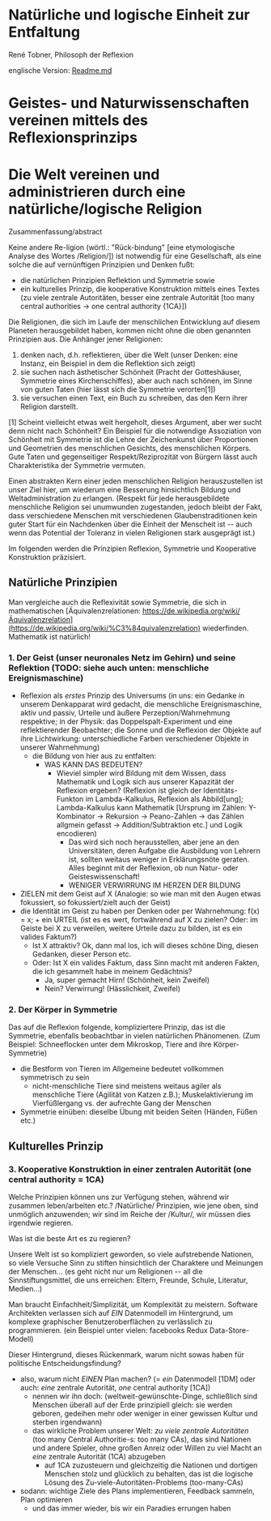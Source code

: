 Natürliche und logische Einheit zur Entfaltung
==============================================

René Tobner, Philosoph der Reflexion

englische Version: [Readme.md](Readme.md)

# Geistes- und Naturwissenschaften vereinen mittels des Reflexionsprinzips
# Die Welt vereinen und administrieren durch eine natürliche/logische Religion

Zusammenfassung/abstract

Keine andere Re-ligion (wörtl.: "Rück-bindung" [eine etymologische Analyse des Wortes /Religion/]) ist notwendig für eine Gesellschaft, als eine solche die auf vernünftigen Prinzipien und Denken fußt:
- die natürlichen Prinzipien Reflektion und Symmetrie sowie
- ein kulturelles Prinzip, die kooperative Konstruktion mittels eines Textes (zu viele zentrale Autoritäten, besser eine zentrale Autorität [too many central authorities -> one central authority {1CA}])

Die Religionen, die sich im Laufe der menschlichen Entwicklung auf diesem Planeten herausgebildet haben, kommen nicht ohne die oben genannten Prinzipien aus. Die Anhänger jener Religionen:
1. denken nach, d.h. reflektieren, über die Welt (unser Denken: eine Instanz, ein Beispiel in dem die Reflektion sich zeigt)
2. sie suchen nach ästhetischer Schönheit (Pracht der Gotteshäuser, Symmetrie eines Kirchenschiffes), aber auch nach schönen, im Sinne von guten Taten (hier lässt sich die Symmetrie verorten[1])
3. sie versuchen einen Text, ein Buch zu schreiben, das den Kern ihrer Religion darstellt.

[1] Scheint vielleicht etwas weit hergeholt, dieses Argument, aber wer sucht denn nicht nach Schönheit? Ein Beispiel für die notwendige Assoziation von Schönheit mit Symmetrie ist die Lehre der Zeichenkunst über Proportionen und Geometrien des menschlichen Gesichts, des menschlichen Körpers. Gute Taten und gegenseitiger Respekt/Reziprozität von Bürgern lässt auch Charakteristika der Symmetrie vermuten.

Einen abstrakten Kern einer jeden menschlichen Religion herauszustellen ist unser Ziel hier, um wiederum eine Besserung hinsichtlich Bildung und Weltadministration zu erlangen. (Respekt für jede herausgebildete menschliche Religion sei unumwunden zugestanden, jedoch bleibt der Fakt, dass verschiedene Menschen mit verschiedenen Glaubenstraditionen kein guter Start für ein Nachdenken über die Einheit der Menscheit ist -- auch wenn das Potential der Toleranz in vielen Religionen stark ausgeprägt ist.)

Im folgenden werden die Prinzipien Reflexion, Symmetrie und Kooperative Konstruktion präzisiert.

## Natürliche Prinzipien
Man vergleiche auch die Reflexivität sowie Symmetrie, die sich in mathematischen [Äquivalenzrelationen: https://de.wikipedia.org/wiki/Äquivalenzrelation](https://de.wikipedia.org/wiki/%C3%84quivalenzrelation) wiederfinden. Mathematik ist natürlich!

### 1. Der Geist (unser neuronales Netz im Gehirn) und seine Reflektion (TODO: siehe auch unten: menschliche Ereignismaschine)

- Reflexion als *erstes* Prinzip des Universums (in uns: ein Gedanke in unserem Denkapparat wird gedacht, die menschliche Ereignismaschine, aktiv und passiv, Urteile und äußere Perzeption/Wahrnehmung respektive; in der Physik: das Doppelspalt-Experiment und eine reflektierender Beobachter; die Sonne und die Reflexion der Objekte auf ihre Lichtwirkung: unterschiedliche Farben verschiedener Objekte in unserer Wahrnehmung)
  - die Bildung von hier aus zu entfalten:
    - WAS KANN DAS BEDEUTEN?
      - Wieviel simpler wird Bildung mit dem Wissen, dass Mathematik und Logik sich aus unserer Kapazität der Reflexion ergeben? (Reflexion ist gleich der Identitäts-Funkton im Lambda-Kalkulus, Reflexion als Abbild[ung]; Lambda-Kalkulus kann Mathematik [Ursprung im Zählen: Y-Kombinator -> Rekursion -> Peano-Zahlen -> das Zählen allgmein gefasst -> Addition/Subtraktion etc.] und Logik encodieren)
        - Das wird sich noch herausstellen, aber jene an den Universitäten, deren Aufgabe die Ausbildung von Lehrern ist, sollten weitaus weniger in Erklärungsnöte geraten. Alles beginnt mit der Reflexion, ob nun Natur- oder Geisteswissenschaft!
        - WENIGER VERWIRRUNG IM HERZEN DER BILDUNG
- ZIELEN mit dem Geist auf X (Analogie: so wie man mit den Augen etwas fokussiert, so fokussiert/zielt auch der Geist)
- die Identität im Geist zu haben per Denken oder per Wahrnehmung: f(x) = x; + ein URTEIL (ist es es wert, fortwährend auf X zu zielen? Oder: im Geiste bei X zu verweilen, weitere Urteile dazu zu bilden, ist es ein valides Faktum?)
  - Ist X attraktiv? Ok, dann mal los, ich will dieses schöne Ding, diesen Gedanken, dieser Person etc.
  - Oder: Ist X ein valides Faktum, dass Sinn macht mit anderen Fakten, die ich gesammelt habe in meinem Gedächtnis?
    - Ja, super gemacht Hirn! (Schönheit,    kein Zweifel)
    - Nein? Verwirrung!       (Hässlichkeit,      Zweifel)

### 2. Der Körper in Symmetrie
Das auf die Reflexion folgende, kompliziertere Prinzip, das ist die Symmetrie, ebenfalls beobachtbar in vielen natürlichen Phänomenen. (Zum Beispiel: Schneeflocken unter dem Mikroskop, Tiere and ihre Körper-Symmetrie)
- die Bestform von Tieren im Allgemeine bedeutet vollkommen symmetrisch zu sein
  - nicht-menschliche Tiere sind meistens weitaus agiler als menschliche Tiere (Agilität von Katzen z.B.); Muskelaktivierung im Vierfüßlergang vs. der aufrechte Gang der Menschen
- Symmetrie einüben: dieselbe Übung mit beiden Seiten (Händen, Füßen etc.)

## Kulturelles Prinzip

### 3. Kooperative Konstruktion in einer zentralen Autorität (one central authority = 1CA)

Welche Prinzipien können uns zur Verfügung stehen, während wir zusammen leben/arbeiten etc.? /Natürliche/ Prinzipien, wie jene oben, sind unmöglich anzuwenden; wir sind im Reiche der /Kultur/, wir müssen dies irgendwie regieren.

Was ist die beste Art es zu regieren?

Unsere Welt ist so kompliziert geworden, so viele aufstrebende Nationen, so viele Versuche Sinn zu stiften hinsichtlich der Charaktere und Meinungen der Menschen... (es geht nicht nur um Religionen -- all die Sinnstiftungsmittel, die uns erreichen: Eltern, Freunde, Schule, Literatur, Medien...)

Man braucht Einfachheit/Simplizität, um Komplexität zu meistern. Software Architekten verlassen sich auf *EIN* Datenmodell im Hintergrund, um komplexe graphischer Benutzeroberflächen zu verlässlich zu programmieren. (ein Beispiel unter vielen: facebooks Redux Data-Store-Modell)

Dieser Hintergrund, dieses Rückenmark, warum nicht sowas haben für politische Entscheidungsfindung?

- also, warum nicht *EINEN* Plan machen? (= *ein* Datenmodell [1DM] oder auch: *eine* zentrale Autorität, *one* central authority [1CA])
  - nennen wir ihn doch: [](world-wide-wished-for-things.md) (weltweit-gewünschte-Dinge, schließlich sind Menschen überall auf der Erde prinzipiell gleich: sie werden geboren, gedeihen mehr oder weniger in einer gewissen Kultur und sterben irgendwann)
  - das wirkliche Problem unserer Welt: *zu viele zentrale Autoritäten* (too many Central Authoritie-s: too many CAs), das sind Nationen und andere Spieler, ohne großen Anreiz oder Willen zu viel Macht an *eine* zentrale Autorität (1CA) abzugeben
    - auf 1CA zuzusteuern und gleichzeitig die Nationen und dortigen Menschen stolz und glücklich zu behalten, das ist die logische Lösung des Zu-viele-Autoritäten-Problems (too-many-CAs)
- sodann: wichtige Ziele des Plans implementieren, Feedback sammeln, Plan optimieren
  - und das immer wieder, bis wir ein Paradies errungen haben
